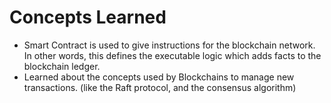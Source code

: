 # Concepts Learned

- Smart Contract is used to give instructions for the blockchain network. In other words, this defines the executable logic which adds facts to the blockchain ledger.
- Learned about the concepts used by Blockchains to manage new transactions. (like the Raft protocol, and the consensus algorithm)
